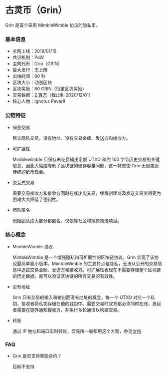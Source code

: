 # 古灵币（Grin）

Grin 是首个采用 MimbleWimble 协议的隐私币。

### 基本信息

- 主网上线：2019/01/15
- 共识机制：PoW
- 主网代币：Grin（GRIN）
- 最大发行：无上限
- 出块时间：60 秒
- 区块大小：动态区块
- 区块奖励：60 GRIN（恒定区块奖励）
- 交易数据：[2 百万](https://grin.blockscan.com/)（截止到 2020/12/01）
- 核心人物：Ignotus Peverll

### 公链特征

- 保密交易

  默认隐私交易，没有地址、没有交易金额、发送方和接收方。

- 可扩展性

  Mimblewimble 只保存未花费输出余额 UTXO 和约 100 字节历史交易的关键信息，因此大幅度降低了区块链的储存容量问题，这一特效使 Grin 无限接近传统的纸币现金。

- 交互式交易

  需要交易接收方和接收方同时在线才能交易，使得创建以及发送交易变得更为困难大大降低了便利性。

- 团队匿名

  创始团队绝大部分都匿名，仅依靠社区和捐款推进项目。

### 核心概念

- MimbleWimble 协议

  MimbleWimble 是一个增强隐私和可扩展性的区块链协议，Grin 实现了该协议最简单最小版本。MimbleWimble 的主要特点是隐私，无法从公开的交易信息中追踪交易金额、发送方和接收方。可扩展性表现在不需要存储整个区块链的历史数据，就可以验证区块链的所有交易的有效性。

- 没有地址

  Grin 只有交易的输入和输出而没有地址的概念，每一个 UTXO 对应一个私钥，接收者将私钥存储在他的钱包中。需要交易时双方都必须同时在线，发起者需要在链外通知接收方，并执行多轮通信以构建交易。

- 转账

  通过 IP 地址和端口实时转账，交易所一般都用这个方案，参见[文档](https://github.com/mimblewimble/docs/wiki/How-to-use-the-Grin-wallet)

### FAQ

- Grin 是否支持智能合约？

  目前不支持
